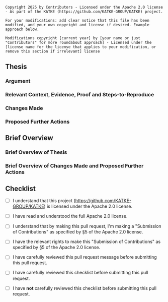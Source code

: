 `Copyright 2025 by Contributors - Licensed under the Apache 2.0 license - As part of the KATKE (https://github.com/KATKE-GROUP/KATKE) project.`

`For your modifications: add clear notice that this file has been modified, and your own copyright and license if desired. Example approach below.`

`Modifications copyright [current year] by [your name or just "Contributors" for more roundabout approach] - Licensed under the [license name for the license that applies to your modification, or remove this section if irrelevant] license`

<!-- INSTRUCTIONS: -->
<!-- These are comments, they're written like this inside arrow-dash brackets -->
<!-- These comments are here to provide guidance to you -->
<!-- These comments are not rendered in the final output -->

<!-- STRUCTURE: -->
<!-- "Thesis" section: Present your complete case for this PR -->
<!-- "Brief Overview" section: Condense your thesis into a brief overview -->
<!-- "Checklist" section: Provide input on critical checklist items -->

## Thesis

### Argument
<!-- State the reasoning for this PR as a clear argument -->
<!-- This helps us evaluate the PR effectively -->

### Relevant Context, Evidence, Proof and Steps-to-Reproduce
<!-- Provide relevant supporting materials for the argument -->
<!-- And relevant GitHub Issue links and context -->
<!-- Good faith matters most - share what you know, even if incomplete -->

### Changes Made
<!-- Comprehensively outline the specific changes implemented in this PR -->
<!-- Include technical details, new files, modified functionality, etc -->
<!-- Explain trade-offs or design decisions made, etc -->

<!-- Good faith matters most - share what you know, even if incomplete -->
<!-- Clearly note any uncertainty, ambiguity, missing information, etc -->
<!-- This section will serve as initial reference material for changes made -->

### Proposed Further Actions
<!-- What actions do you propose we take with this PR? -->
<!-- Connect the proposed actions to the argument -->
<!-- "Implementation needs discussion" is a valid action too -->

## Brief Overview

### Brief Overview of Thesis
<!-- Summarise your argument and supporting materials into a few key points -->

### Brief Overview of Changes Made and Proposed Further Actions
<!-- Summarize the changes made and proposed further actions into a few key points -->

## Checklist
<!-- Please carefully go through this checklist -->

<!-- INSTRUCTIONS: -->
<!-- Unchecked checklist item looks like this: "[ ]" -->
<!-- Checked checklist item looks like this: "[x]" -->

<!-- Checklist item being **unchecked** means you **do not agree** with the statement -->
<!-- Checklist item being **checked** means you **agree** with the statement made -->

- [ ] I understand that this project (https://github.com/KATKE-GROUP/KATKE) is licensed under the Apache 2.0 license.
- [ ] I have read and understood the full Apache 2.0 license.

- [ ] I understand that by making this pull request, I'm making a "Submission of Contributions" as specified by §5 of the Apache 2.0 license.
- [ ] I have the relevant rights to make this "Submission of Contributions" as specified by §5 of the Apache 2.0 license.

- [ ] I have carefully reviewed this pull request message before submitting this pull request.

- [ ] I have carefully reviewed this checklist before submitting this pull request.
- [ ] I have **not** carefully reviewed this checklist before submitting this pull request.
